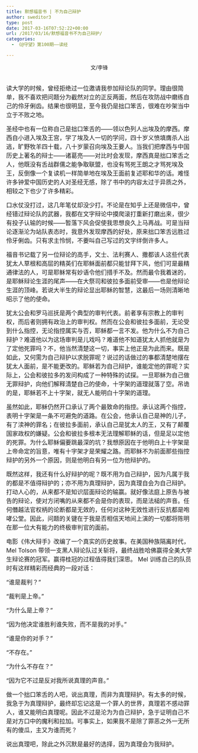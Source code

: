 ```yaml
---
title: 默想福音书 | 不为自己辩护
author: sweditor3
type: post
date: 2017-03-16T07:52:22+00:00
url: /2017/03/16/默想福音书不为自己辩护/
categories:
  - 《@守望》第100期——读经

---
```

<p style="text-align: center;">
  文/李锋
</p>

<span style="font-size: 12pt;"><br /> 读大学的时候，曾经拒绝过一位邀请我参加辩论队的同学。理由很简单，我不喜欢把问题分为截然对立的正反两面，然后在攻防战中磨练自己的伶牙俐齿。结果也很明显，至今我仍是拙口笨舌，很难在吵架当中立于不败之地。</span>

<span style="font-size: 12pt;">圣经中也有一位称自己是拙口笨舌的——领以色列人出埃及的摩西。摩西自小进入埃及王宫，学了埃及人一切的学问，四十岁义愤填膺杀人出逃，旷野牧羊四十载，八十岁蒙召向埃及王要人。当我们把摩西与中国历史上著名的辩士——诸葛亮——对比时会发现，摩西真是拙口笨舌之人，他既没有舌战群儒之能争取联盟，也没有骂死王朗之才骂死埃及王，反倒像一个复读机一样简单地在埃及王面前复述耶和华的话。难怪许多钟爱中国历史的人对圣经无感，除了书中的内容太过于异质之外，相较之下也少了许多精彩。</span>

<span style="font-size: 12pt;">口水仗没打过，这几年笔仗却没少打。不论是在知乎上还是微信中，曾经错过辩论队的武器，我都在文字辩论中摸爬滚打重新打磨出来，很少有投子认输的时候——暂落下风会促使我思想良久上马再战。可是当辩论逐渐沦为站队表态时，我意外发现摩西的好处，原来拙口笨舌远胜过伶牙俐齿。只有求主怜悯，不要叫自己写过的文字绊倒许多人。</span>

<span style="font-size: 12pt;">福音书记载了另一位辩论的高手，文士、法利赛人、撒都该人这些代表犹太人草根和高层的精英们在耶稣面前都只能甘拜下风，他们可是最精通律法的人，可是耶稣常有妙语令他们措手不及。然而最令我着迷的，是耶稣辩论生涯的尾声——在大祭司和彼拉多面前受审——也是他辩论生涯的顶峰。若说大半生的辩论显出耶稣的智慧，这最后一场则清晰地昭示了他的使命。</span>

<span style="font-size: 12pt;">犹太公会和罗马巡抚是两个典型的审判代表。前者享有宗教上的审判权，而后者则拥有政治上的审判权。然而在公会和彼拉多面前，无论受到什么指控，无论指控属实与否，耶稣都一言不发。他为什么不为自己辩护？难道他以为这场审判是儿戏吗？难道他不知道犹太人抓他就是为了定他死罪吗？不，他当然清楚这一切，事实上他正是为此而来。既是如此，又何需为自己辩护以求脱罪呢？说过的话做过的事都清楚地摆在犹太人面前，是不能更改的。耶稣若为自己辩护，谁能定他的罪呢？实际上，公会和彼拉多的发问构成了一种特殊的试探。一旦耶稣为自己做无罪辩护，向他们解释清楚自己的使命，十字架的道理就落了空。吊诡的是，耶稣若不上十字架，就无人能明白十字架的道理。</span>

<span style="font-size: 12pt;">虽然如此，耶稣仍然开口承认了两个最致命的指控。承认这两个指控，表明十字架是一条不可避免的道路。在公会，他承认自己是神的儿子，有了渎神的罪名；在彼拉多面前，承认自己是犹太人的王，又有了颠覆国家政权的嫌疑。公会和彼拉多根本无法理解耶稣的话，但是足以定他的死罪。为什么耶稣偏要跳最深的坑？我想原因在于他明白上十字架是上帝命定的旨意，唯有十字架才是荣耀之路。而耶稣不为前面那些指控辩护的另外一个原因，则是他明白有另一位为他辩护的。</span>

<span style="font-size: 12pt;">既然这样，我还有什么好辩护的呢？既不用为自己辩护，因为凡属于我的都是不值得辩护的；亦不用为真理辩护，因为真理自会为自己辩护。打动人心的，从来都不是知识层面辩论的输赢。就好像法庭上原告与被告的辩论，使对方闭嘴的从来都不会是你的表现，而是法槌的声音。任何僭越法官权柄的论断都是无效的，任何对这种无效性进行反抗都是咆哮公堂。因此，问题的关键在于我是否相信天地间上演的一切都将陈明在那一位大有能力的终极审判官的面前。</span>

<span style="font-size: 12pt;">电影《伟大辩手》改编了一个真实的历史故事。在美国种族隔离时代， Mel Tolson 带领一支黑人辩论队过关斩将，最终战胜哈佛赢得全美大学生辩论赛的冠军。赢得桂冠的过程值得我们深思。 Mel 训练自己的队员时有这样精彩而经典的一段对话：</span>

<span style="font-size: 12pt;">“谁是裁判？”</span>

<span style="font-size: 12pt;">“裁判是上帝。”</span>

<span style="font-size: 12pt;">“为什么是上帝？”</span>

<span style="font-size: 12pt;">“因为他决定谁胜利谁失败，而不是我的对手。”</span>

<span style="font-size: 12pt;">“谁是你的对手？”</span>

<span style="font-size: 12pt;">“不存在。”</span>

<span style="font-size: 12pt;">“为什么不存在？”</span>

<span style="font-size: 12pt;">“因为它不过是反对我所说真理的声音。”</span>

<span style="font-size: 12pt;">做一个拙口笨舌的人吧，说出真理，而非为真理辩护。有太多的时候，我急于为真理辩护，最终却忘记这是一个罪人的世界，真理若不感动罪人，谁又能明白真理呢。因此不过是沦为为自己辩护，急于证明自己不是对方口中的魔利和拉加。可事实上，如果我不是除了罪恶之外一无所有的傻瓜，主又为谁而死？</span>

<span style="font-size: 12pt;">说出真理吧，除此之外沉默是最好的选择，因为真理会为我辩护。</span>